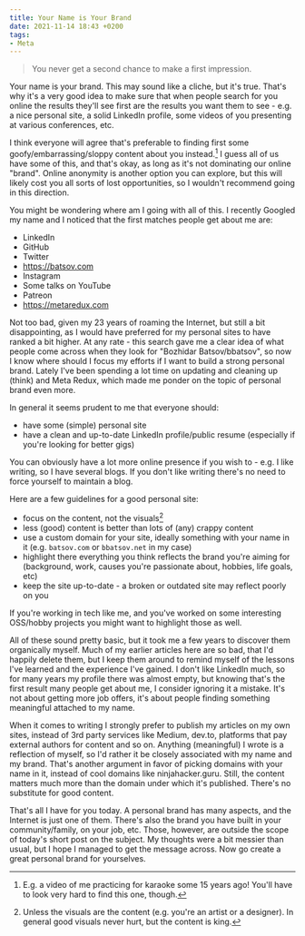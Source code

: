 ```yaml
---
title: Your Name is Your Brand
date: 2021-11-14 18:43 +0200
tags:
- Meta
---
```


> You never get a second chance to make a first impression.

Your name is your brand. This may sound like a cliche, but it's true.
That's why it's a very good idea to make sure that when people search
for you online the results they'll see first are the results you want them to
see - e.g. a nice personal site, a solid LinkedIn profile, some videos of you
presenting at various conferences, etc.

I think everyone will agree that's preferable to finding first some goofy/embarrassing/sloppy content about you instead.[^1] I guess all of us have some of this, and that's okay, as long as it's not dominating our online "brand". Online anonymity is another option you can explore, but this will likely cost you all sorts of lost opportunities, so I wouldn't recommend going in this direction.

You might be wondering where am I going with all of this. I recently Googled my name
and I noticed that the first matches people get about me are:

- LinkedIn
- GitHub
- Twitter
- <https://batsov.com>
- Instagram
- Some talks on YouTube
- Patreon
- <https://metaredux.com>

Not too bad, given my 23 years of roaming the Internet, but still a bit disappointing, as I would have preferred for my personal sites to have ranked a bit higher. At any rate - this search gave me a clear idea of what people come across when they look for "Bozhidar Batsov/bbatsov", so now I know where should I focus my efforts if I want to build a strong personal brand. Lately I've been spending a lot time on updating and cleaning up (think) and Meta Redux, which made me ponder on the topic of personal brand even more.

In general it seems prudent to me that everyone should:

- have some (simple) personal site
- have a clean and up-to-date LinkedIn profile/public resume (especially if you're looking for better gigs)

You can obviously have a lot more online presence if you wish to - e.g. I like writing, so I have several blogs. If you don't like writing there's no need to force yourself to maintain a blog.

Here are a few guidelines for a good personal site:

- focus on the content, not the visuals[^2]
- less (good) content is better than lots of (any) crappy content
- use a custom domain for your site, ideally something with your name in it (e.g. `batsov.com` or `bbatsov.net` in my case)
- highlight there everything you think reflects the brand you're aiming for (background, work, causes you're passionate about, hobbies, life goals, etc)
- keep the site up-to-date - a broken or outdated site may reflect poorly on you

If you're working in tech like me, and you've worked on some interesting OSS/hobby projects you might want to highlight those as well.

All of these sound pretty basic, but it took me a few years to discover them organically myself. Much of my earlier articles here
are so bad, that I'd happily delete them, but I keep them around to remind myself of the lessons I've learned and the experience I've gained.
I don't like LinkedIn much, so for many years my profile there was almost empty, but knowing that's the first result many people get about me,
I consider ignoring it a mistake. It's not about getting more job offers, it's about people finding something meaningful attached to my name.

When it comes to writing I strongly prefer to publish my articles on my own sites, instead of 3rd party services like Medium, dev.to, platforms that pay external authors for content and so on. Anything (meaningful) I wrote is a reflection of myself, so I'd rather it be closely associated with my name and my brand. That's another argument in favor of picking domains with your name in it, instead of cool domains like ninjahacker.guru. Still, the content matters much more than the domain under which it's published. There's no substitute for good content.

That's all I have for you today. A personal brand has many aspects, and the Internet is just one of them. There's also the brand you have built in your community/family, on your job, etc. Those, however, are outside the scope of today's short post on the subject. My thoughts were a bit messier than usual, but I hope I managed to get the message across. Now go create a great personal brand for yourselves.

[^1]: E.g. a video of me practicing for karaoke some 15 years ago! You'll have to look very hard to find this one, though.
[^2]: Unless the visuals are the content (e.g. you're an artist or a designer). In general good visuals never hurt, but the content is king.
